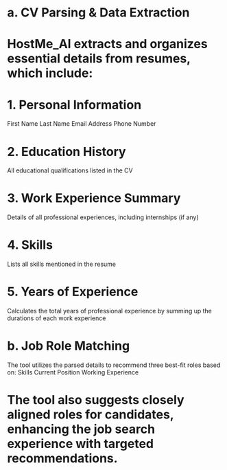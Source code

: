 #  a. CV Parsing & Data Extraction
# HostMe_AI extracts and organizes essential details from resumes, which include:

# 1. Personal Information
First Name
Last Name
Email Address
Phone Number

# 2. Education History
All educational qualifications listed in the CV

# 3. Work Experience Summary
Details of all professional experiences, including internships (if any)

# 4. Skills
Lists all skills mentioned in the resume

# 5. Years of Experience
Calculates the total years of professional experience by summing up the durations of each work experience

# b. Job Role Matching
The tool utilizes the parsed details to recommend three best-fit roles based on:
Skills
Current Position
Working Experience
# The tool also suggests closely aligned roles for candidates, enhancing the job search experience with targeted recommendations.
